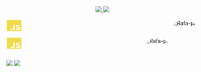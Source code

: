 <div align="center">
  <a href="https://github.com/xxxD4rkxxx">
  <img height="180em" src="https://github-readme-stats.vercel.app/api?username=xxxD4rkxxx&show_icons=true&theme=dark&include_all_commits=true&count_private=true"/>
  <img height="180em" src="https://github-readme-stats.vercel.app/api/top-langs/?username=xxxD4rkxxx&layout=compact&langs_count=7&theme=dark"/>
</div>
<div style="display: inline_block"><br>
  <img align="center" alt="Rafa-Js" height="30" width="40" src="https://raw.githubusercontent.com/devicons/devicon/master/icons/javascript/javascript-plain.svg">
<img align="right" alt="Rafa-pic" height="150" style="border-radius:50px;" src="https://media.discordapp.net/attachments/901630549934866462/947987739213713438/2839cea4fe050b9986ab75825e864a0f.jpg?width=545&height=545">
</div>
<div style="display: inline_block"><br>
  <img align="center" alt="Rafa-Js" height="30" width="40" src="https://raw.githubusercontent.com/devicons/devicon/master/icons/javascript/javascript-plain.svg">
<img align="right" alt="Rafa-pic" height="150" style="border-radius:50px;" src="https://media.discordapp.net/attachments/901630549934866462/947987739213713438/2839cea4fe050b9986ab75825e864a0f.jpg?width=545&height=545">
</div>
  
  ##
 
<div> 

  
  <a href="https://www.instagram.com/_.d4rkzin._/" target="_blank"><img src="https://img.shields.io/badge/-Instagram-%23E4405F?style=for-the-badge&logo=instagram&logoColor=white" target="_blank"></a>
 <a href="https://discord.gg/vugQWZFJrT" target="_blank"><img src="https://img.shields.io/badge/Discord-7289DA?style=for-the-badge&logo=discord&logoColor=white" target="_blank"></a> 

 
</div>

